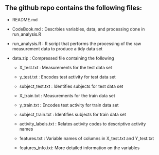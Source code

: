 ## The github repo contains the following files:

* README.md

* CodeBook.md : Descrbies variables, data, and processing done in run_analysis.R

* run_analysis.R : R script that performs the processing of the raw measurement data to produce a tidy data set

* data.zip : Compressed file containing the following

	* X_test.txt : Measurements for the test data set

	* y_test.txt : Encodes test activity for test data set

	* subject_test.txt : Identifies subjects for test data set

	* X_train.txt : Measurements for the train data set

	* y_train.txt : Encodes test activity for train data set

	* subject_train.txt : Identifies subjects for train data set

	* activity_labels.txt : Relates activity codes to descriptive activity names

	* features.txt : Variable names of columns in X_test.txt and Y_test.txt

	* features_info.txt: More detailed information on the variables



